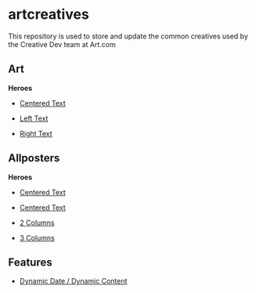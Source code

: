 # artcreatives

This repository is used to store and update the common creatives used by the Creative Dev team at Art.com

## Art

**Heroes**

  - [Centered Text](/Art/centeredText.html)

  - [Left Text](/Art/leftText.html)

  - [Right Text](/Art/rightText.html)



## Allposters

**Heroes**

  - [Centered Text](/Allposters/centeredText_v1.html)

  - [Centered Text](/Allposters/centeredText_v2.html)

  - [2 Columns](/Allposters/2Columns.html)

  - [3 Columns](/Allposters/3Columns.html)


## Features
  
  - [Dynamic Date / Dynamic Content](/Allposters/2Columns.html)
